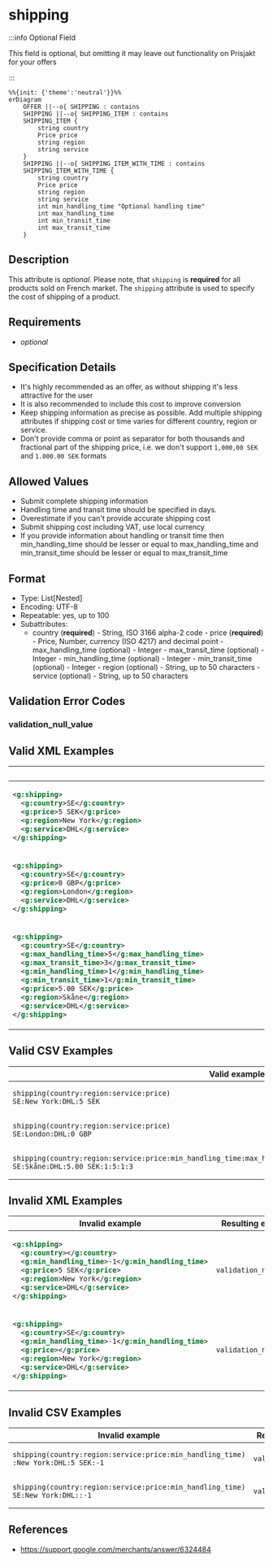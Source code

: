# shipping

:::info Optional Field

This field is optional, but omitting it may leave out functionality on Prisjakt for your offers

:::

```mermaid
%%{init: {'theme':'neutral'}}%%
erDiagram
    OFFER ||--o{ SHIPPING : contains
    SHIPPING ||--o{ SHIPPING_ITEM : contains
    SHIPPING_ITEM {
        string country
        Price price
        string region
        string service
    }
    SHIPPING ||--o{ SHIPPING_ITEM_WITH_TIME : contains
    SHIPPING_ITEM_WITH_TIME {
        string country
        Price price
        string region
        string service
        int min_handling_time "Optional handling time"
        int max_handling_time
        int min_transit_time
        int max_transit_time
    }
```


## Description

This attribute is *optional*.
Please note, that `shipping` is **required** for all products sold on French market. The `shipping` attribute is used to specify the cost of shipping of a product.

## Requirements

* *optional*


## Specification Details

- It's highly recommended as an offer, as without shipping it's less attractive for the user
- It is also recommended to include this cost to improve conversion
- Keep shipping information as precise as possible. Add multiple shipping attributes if shipping cost or time varies for different country, region or service.
- Don't provide comma or point as separator for both thousands and fractional part of the shipping price, i.e. we don't support `1,000,00 SEK` and `1.000.00 SEK` formats

## Allowed Values
- Submit complete shipping information
- Handling time and transit time should be specified in days.
- Overestimate if you can't provide accurate shipping cost
- Submit shipping cost including VAT, use local currency
- If you provide information about handling or transit time then min_handling_time should be lesser or equal to max_handling_time and min_transit_time should be lesser or equal to max_transit_time

## Format

- Type: List[Nested]
- Encoding: UTF-8
- Repeatable: yes, up to 100
- Subattributes:
   - country (**required**) - String, ISO 3166 alpha-2 code   - price (**required**) - Price, Number, currency (ISO 4217) and decimal point   - max_handling_time (optional) - Integer   - max_transit_time (optional) - Integer   - min_handling_time (optional) - Integer   - min_transit_time (optional) - Integer   - region (optional) - String, up to 50 characters   - service (optional) - String, up to 50 characters

## Validation Error Codes

### validation_null_value

## Valid XML Examples

<table>
<thead>
<tr><th>Valid example                                                                                                                                                                                                                                                                                                                         </th></tr>
</thead>
<tbody>
<tr><td>

```xml
<g:shipping>
  <g:country>SE</g:country>
  <g:price>5 SEK</g:price>
  <g:region>New York</g:region>
  <g:service>DHL</g:service>
</g:shipping>                                                                                                                                                                                        
```

</td></tr>
<tr><td>

```xml
<g:shipping>
  <g:country>SE</g:country>
  <g:price>0 GBP</g:price>
  <g:region>London</g:region>
  <g:service>DHL</g:service>
</g:shipping>                                                                                                                                                                                          
```

</td></tr>
<tr><td>

```xml
<g:shipping>
  <g:country>SE</g:country>
  <g:max_handling_time>5</g:max_handling_time>
  <g:max_transit_time>3</g:max_transit_time>
  <g:min_handling_time>1</g:min_handling_time>
  <g:min_transit_time>1</g:min_transit_time>
  <g:price>5.00 SEK</g:price>
  <g:region>Skåne</g:region>
  <g:service>DHL</g:service>
</g:shipping>
```

</td></tr>
</tbody>
</table>

## Valid CSV Examples

<table>
<thead>
<tr><th>Valid example                                                                                                                             </th></tr>
</thead>
<tbody>
<tr><td>

```csv
shipping(country:region:service:price)
SE:New York:DHL:5 SEK                                                                              
```

</td></tr>
<tr><td>

```csv
shipping(country:region:service:price)
SE:London:DHL:0 GBP                                                                                
```

</td></tr>
<tr><td>

```csv
shipping(country:region:service:price:min_handling_time:max_handling_time:min_transit_time:max_transit_time)
SE:Skåne:DHL:5.00 SEK:1:5:1:3
```

</td></tr>
</tbody>
</table>

## Invalid XML Examples

<table>
<thead>
<tr><th>Invalid example                                                                                                                                                                             </th><th>Resulting error code  </th></tr>
</thead>
<tbody>
<tr><td>

```xml
<g:shipping>
  <g:country></g:country>
  <g:min_handling_time>-1</g:min_handling_time>
  <g:price>5 SEK</g:price>
  <g:region>New York</g:region>
  <g:service>DHL</g:service>
</g:shipping>
```

</td><td>

```xml
validation_null_value 
```

</td></tr>
<tr><td>

```xml
<g:shipping>
  <g:country>SE</g:country>
  <g:min_handling_time>-1</g:min_handling_time>
  <g:price></g:price>
  <g:region>New York</g:region>
  <g:service>DHL</g:service>
</g:shipping>   
```

</td><td>

```xml
validation_null_value 
```

</td></tr>
</tbody>
</table>

## Invalid CSV Examples

<table>
<thead>
<tr><th>Invalid example                                                                </th><th>Resulting error code  </th></tr>
</thead>
<tbody>
<tr><td>

```csv
shipping(country:region:service:price:min_handling_time)
:New York:DHL:5 SEK:-1
```

</td><td>

```csv
validation_null_value 
```

</td></tr>
<tr><td>

```csv
shipping(country:region:service:price:min_handling_time)
SE:New York:DHL::-1   
```

</td><td>

```csv
validation_null_value 
```

</td></tr>
</tbody>
</table>

## References
* https://support.google.com/merchants/answer/6324484
